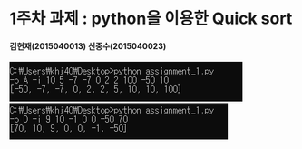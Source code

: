 1주차 과제 : python을 이용한 Quick sort
===
#### 김현재(2015040013) 신중수(2015040023)

![Asort](./img/A_sort.png)
![Dsort](./img/D_sort.png)
